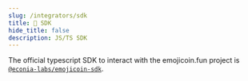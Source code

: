 ```yaml
---
slug: /integrators/sdk
title: 🧱 SDK
hide_title: false
description: JS/TS SDK
---
```


The official typescript SDK to interact with the emojicoin.fun project is
[`@econia-labs/emojicoin-sdk`].

[`@econia-labs/emojicoin-sdk`]: https://www.npmjs.com/package/@econia-labs/emojicoin-sdk
